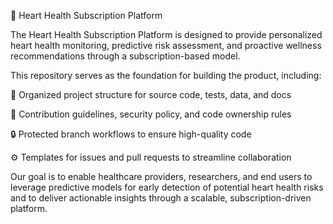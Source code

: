 💙 Heart Health Subscription Platform

The Heart Health Subscription Platform is designed to provide personalized heart health monitoring, predictive risk assessment, and proactive wellness recommendations through a subscription-based model.

This repository serves as the foundation for building the product, including:

📂 Organized project structure for source code, tests, data, and docs

📝 Contribution guidelines, security policy, and code ownership rules

🔒 Protected branch workflows to ensure high-quality code

⚙️ Templates for issues and pull requests to streamline collaboration

Our goal is to enable healthcare providers, researchers, and end users to leverage predictive models for early detection of potential heart health risks and to deliver actionable insights through a scalable, subscription-driven platform.
